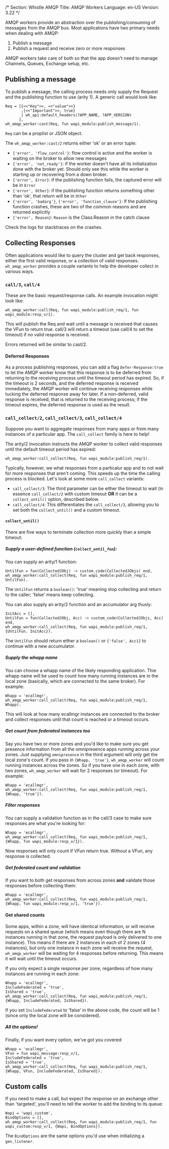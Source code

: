 /*
Section: Whistle AMQP
Title: AMQP Workers
Language: en-US
Version: 3.22
*/

AMQP workers provide an abstraction over the publishing/consuming of messages from the AMQP bus. Most applications have two primary needs when dealing with AMQP:

1. Publish a message
2. Publish a request and receive zero or more responses

AMQP workers take care of both so that the app doesn't need to manage Channels, Queues, Exchange setup, etc.

## Publishing a message

To publish a message, the calling process needs only supply the Request and the publishing function to use (arity 1). A generic call would look like:

    Req = [{<<"Key">>, <<"value">>}
           ,{<<"Important">>, true}
           | wh_api:default_headers(?APP_NAME, ?APP_VERSION)
          ],
    wh_amqp_worker:cast(Req, fun wapi_module:publish_message/1).

`Req` can be a proplist or JSON object.

The `wh_amqp_worker:cast/2` returns either 'ok' or an error tuple:

* `{'error', 'flow_control'}`: flow control is active and the worker is waiting on the broker to allow new messages
* `{'error', 'not_ready'}`: if the worker doesn't have all its initialization done with the broker yet. Should only see this while the worker is starting up or recovering from a down broker.
* `{'error', Error}`: if the publishing function fails, the captured error will be in `Error`
* `{'error', Other}`: if the publishing function returns something other than 'ok', that return will be in `Other`
* `{'error', 'badarg'}`, `{'error', 'function_clause'}`: If the publishing function crashes, these are two of the common reasons and are returned explicitly
* `{'error', Reason}`: `Reason` is the Class:Reason in the catch clause

Check the logs for stacktraces on the crashes.

## Collecting Responses

Often applications would like to query the cluster and get back responses, either the first valid response, or a collection of valid responses. `wh_amqp_worker` provides a couple variants to help the developer collect in various ways.

### `call/3`, `call/4`

These are the basic request/response calls. An example invocation might look like:

    wh_amqp_worker:call(Req, fun wapi_module:publish_req/1, fun wapi_module:resp_v/1).

This will publish the Req and wait until a message is received that causes the VFun to return true. call/3 will return a timeout (use call/4 to set the timeout) if no valid response is received.

Errors returned will be similar to cast/2.

#### Deferred Responses

As a process publishing responses, you can add a flag `Defer-Response:true` to let the AMQP worker know that this response is to be deferred from returning to the receiving process until the timeout period has expired. So, if the timeout is 2 seconds, and the deferred response is received immediately, the AMQP worker will continue receiving responses while tucking the deferred response away for later. If a non-deferred, valid response is received, that is returned to the receiving process; if the timeout expires, the deferred response is used as the result.

### `call_collect/2`, `call_collect/3`, `call_collect/4`

Suppose you want to aggregate responses from many apps or from many instances of a particular app. The `call_collect` family is here to help!

The arity/2 invocation instructs the AMQP worker to collect valid responses until the default timeout period has expired:

    wh_amqp_worker:call_collect(Req, fun wapi_module:publish_req/1).

Typically, however, we what responses from a particalur app and to not wait for more responses that aren't coming. This speeds up the time the calling process is blocked. Let's look at some more `call_collect` variants:

* `call_collect/3`: The third parameter can be either the timeout to wait (in essence `call_collect/2` with custom timeout **OR** it can be a `collect_until()` option, described below.
* `call_collect/4`: This differentiates the `call_collect/3`, allowing you to set both the `collect_until()` and a custom timeout.

#### `collect_until()`

There are five ways to terminate collection more quickly than a simple timeout:

##### Supply a user-defined function (`collect_until_fun`):

You can supply an arity/1 function:

    UntilFun = fun(CollectedJObj) -> custom_code(CollectedJObjs) end,
    wh_amqp_worker:call_collect(Req, fun wapi_module:publish_req/1, UntilFun).

The `UntilFun` returns a `boolean()`: 'true' meaning stop collecting and return to the caller; 'false' means keep collecting.

You can also supply an arity/2 function and an accumulator arg thusly:

    InitAcc = [],
    UntilFun = fun(CollectedJObj, Acc) -> custom_code(CollectedJObjs, Acc) end,
    wh_amqp_worker:call_collect(Req, fun wapi_module:publish_req/1, {UntilFun. InitAcc}).

The `UntilFun` should return either a `boolean()` or `{'false', Acc1}` to continue with a new accumulator.

##### Supply the whapp name

You can choose a whapp name of the likely responding application. Thie whapp name will be used to count how many running instances are in the local zone (basically, which are connected to the same broker). For example:

    Whapp = 'ecallmgr',
    wh_amqp_worker:call_collect(Req, fun wapi_module:publish_req/1, Whapp).

This will look at how many ecallmgr instances are connected to the broker and collect responses until that count is reached or a timeout occurs.

##### Get count from federated instances too

Say you have two or more zones and you'd like to make sure you get presence information from all the omnipresence apps running across your zones. Just supplying `omnipresence` in the third argument will only get the local zone's count. If you pass in `{Whapp, 'true'}`, `wh_amqp_worker` will count running instances across the zones. So if you have one in each zone, with two zones, `wh_amqp_worker` will wait for 2 responses (or timeout). For example:

    Whapp = 'ecallmgr',
    wh_amqp_worker:call_collect(Req, fun wapi_module:publish_req/1, {Whapp, 'true'}).

##### Filter responses

You can supply a validation function as in the call/3 case to make sure responses are what you're looking for:

    Whapp = 'ecallmgr',
    wh_amqp_worker:call_collect(Req, fun wapi_module:publish_req/1, {Whapp, fun wapi_module:resp_v/1}).

Now responses will only count if VFun return true. Without a VFun, any response is collected.

##### Get federated count and validation

If you want to both get responses from across zones **and** validate those responses before collecting them:

    Whapp = 'ecallmgr',
    wh_amqp_worker:call_collect(Req, fun wapi_module:publish_req/1, {Whapp, fun wapi_module:resp_v/1, 'true'}).

#### Get shared counts

Some apps, within a zone, will have identical information, or will receive requests on a shared queue (which means even though there are N instances running in that zone, the request payload is only delivered to one instance). This means if there are 2 instances in each of 2 zones (4 instances), but only one instance in each zone will receive the request, `wh_amqp_worker` will be waiting for 4 responses before returning. This means it will wait until the timeout occurs.

If you only expect a single response per zone, regardless of how many instances are running in each zone:

    Whapp = 'ecallmgr',
    IncludeFederated = 'true',
    IsShared = 'true',
    wh_amqp_worker:call_collect(Req, fun wapi_module:publish_req/1, {Whapp, IncludeFederated, IsShared}).

If you set `IncludeFederated` to 'false' in the above code, the count will be 1 (since only the local zone will be considered).

##### All the options!

Finally, if you want every option, we've got you covered:

    Whapp = 'ecallmgr',
    VFun = fun wapi_message:resp_v/1,
    IncludeFederated = 'true',
    IsShared = 'true',
    wh_amqp_worker:call_collect(Req, fun wapi_module:publish_req/1, {Whapp, VFun, IncludeFederated, IsShared}).

## Custom calls

If you need to make a call, but expect the response on an exchange other than 'targeted', you'll need to tell the worker to add the binding to its queue:

    Wapi = 'wapi_custom',
    BindOptions = [],
    wh_amqp_worker:call_collect(Req, fun wapi_module:publish_req/1, fun wapi_custom:resp_v/1, {Wapi, BindOptions}).

The `BindOptions` are the same options you'd use when initializing a `gen_listener`.
